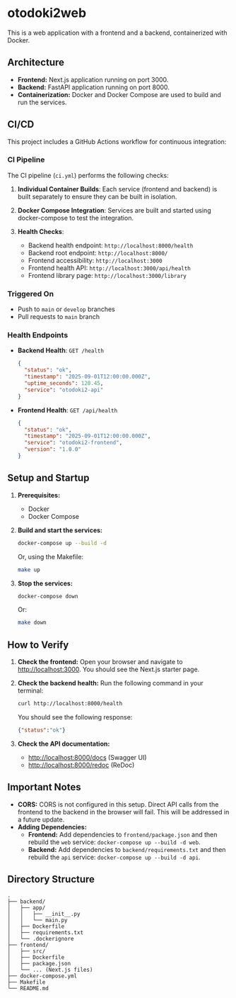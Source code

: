 # otodoki2web

This is a web application with a frontend and a backend, containerized with Docker.

## Architecture

- **Frontend:** Next.js application running on port 3000.
- **Backend:** FastAPI application running on port 8000.
- **Containerization:** Docker and Docker Compose are used to build and run the services.

## CI/CD

This project includes a GitHub Actions workflow for continuous integration:

### CI Pipeline

The CI pipeline (`ci.yml`) performs the following checks:

1. **Individual Container Builds**: Each service (frontend and backend) is built separately to ensure they can be built in isolation.

2. **Docker Compose Integration**: Services are built and started using docker-compose to test the integration.

3. **Health Checks**: 
   - Backend health endpoint: `http://localhost:8000/health`
   - Backend root endpoint: `http://localhost:8000/`
   - Frontend accessibility: `http://localhost:3000`
   - Frontend health API: `http://localhost:3000/api/health`
   - Frontend library page: `http://localhost:3000/library`

### Triggered On
- Push to `main` or `develop` branches
- Pull requests to `main` branch

### Health Endpoints

- **Backend Health**: `GET /health`
  ```json
  {
    "status": "ok",
    "timestamp": "2025-09-01T12:00:00.000Z",
    "uptime_seconds": 120.45,
    "service": "otodoki2-api"
  }
  ```

- **Frontend Health**: `GET /api/health`
  ```json
  {
    "status": "ok",
    "timestamp": "2025-09-01T12:00:00.000Z",
    "service": "otodoki2-frontend",
    "version": "1.0.0"
  }
  ```

## Setup and Startup

1.  **Prerequisites:**
    *   Docker
    *   Docker Compose

2.  **Build and start the services:**

    ```bash
    docker-compose up --build -d
    ```

    Or, using the Makefile:

    ```bash
    make up
    ```

3.  **Stop the services:**

    ```bash
    docker-compose down
    ```

    Or:

    ```bash
    make down
    ```

## How to Verify

1.  **Check the frontend:**
    Open your browser and navigate to [http://localhost:3000](http://localhost:3000). You should see the Next.js starter page.

2.  **Check the backend health:**
    Run the following command in your terminal:

    ```bash
    curl http://localhost:8000/health
    ```

    You should see the following response:

    ```json
    {"status":"ok"}
    ```

3.  **Check the API documentation:**
    - [http://localhost:8000/docs](http://localhost:8000/docs) (Swagger UI)
    - [http://localhost:8000/redoc](http://localhost:8000/redoc) (ReDoc)

## Important Notes

- **CORS:** CORS is not configured in this setup. Direct API calls from the frontend to the backend in the browser will fail. This will be addressed in a future update.
- **Adding Dependencies:**
    - **Frontend:** Add dependencies to `frontend/package.json` and then rebuild the `web` service: `docker-compose up --build -d web`.
    - **Backend:** Add dependencies to `backend/requirements.txt` and then rebuild the `api` service: `docker-compose up --build -d api`.

## Directory Structure

```
.
├── backend/
│   ├── app/
│   │   ├── __init__.py
│   │   └── main.py
│   ├── Dockerfile
│   ├── requirements.txt
│   └── .dockerignore
├── frontend/
│   ├── src/
│   ├── Dockerfile
│   ├── package.json
│   └── ... (Next.js files)
├── docker-compose.yml
├── Makefile
└── README.md
```